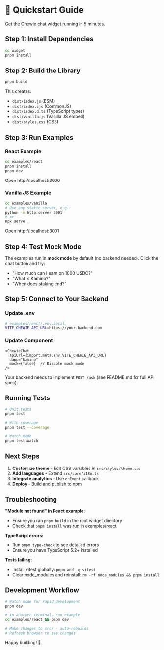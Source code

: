 # 🚀 Quickstart Guide

Get the Chewie chat widget running in 5 minutes.

## Step 1: Install Dependencies

```bash
cd widget
pnpm install
```

## Step 2: Build the Library

```bash
pnpm build
```

This creates:
- `dist/index.js` (ESM)
- `dist/index.cjs` (CommonJS)
- `dist/index.d.ts` (TypeScript types)
- `dist/vanilla.js` (Vanilla JS embed)
- `dist/styles.css` (CSS)

## Step 3: Run Examples

### React Example

```bash
cd examples/react
pnpm install
pnpm dev
```

Open http://localhost:3000

### Vanilla JS Example

```bash
cd examples/vanilla
# Use any static server, e.g.:
python -m http.server 3001
# or
npx serve .
```

Open http://localhost:3001

## Step 4: Test Mock Mode

The examples run in **mock mode** by default (no backend needed). Click the chat button and try:

- "How much can I earn on 1000 USDC?"
- "What is Kamino?"
- "When does staking end?"

## Step 5: Connect to Your Backend

### Update .env

```bash
# examples/react/.env.local
VITE_CHEWIE_API_URL=https://your-backend.com
```

### Update Component

```tsx
<ChewieChat
  apiUrl={import.meta.env.VITE_CHEWIE_API_URL}
  dapp="kamino"
  mock={false}  // Disable mock mode
/>
```

Your backend needs to implement `POST /ask` (see README.md for full API spec).

## Running Tests

```bash
# Unit tests
pnpm test

# With coverage
pnpm test --coverage

# Watch mode
pnpm test:watch
```

## Next Steps

1. **Customize theme** - Edit CSS variables in `src/styles/theme.css`
2. **Add languages** - Extend `src/core/i18n.ts`
3. **Integrate analytics** - Use `onEvent` callback
4. **Deploy** - Build and publish to npm

## Troubleshooting

**"Module not found" in React example:**
- Ensure you ran `pnpm build` in the root widget directory
- Check that `pnpm install` was run in examples/react

**TypeScript errors:**
- Run `pnpm type-check` to see detailed errors
- Ensure you have TypeScript 5.2+ installed

**Tests failing:**
- Install vitest globally: `pnpm add -g vitest`
- Clear node_modules and reinstall: `rm -rf node_modules && pnpm install`

## Development Workflow

```bash
# Watch mode for rapid development
pnpm dev

# In another terminal, run example
cd examples/react && pnpm dev

# Make changes to src/ - auto-rebuilds
# Refresh browser to see changes
```

Happy building! 🎉
